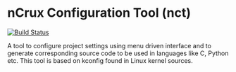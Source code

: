 # nCrux Configuration Tool (nct)

[![Build Status](https://api.travis-ci.org/ncrux/nct.svg?branch=master)](https://api.travis-ci.org/ncrux/nct)

A tool to configure project settings using menu driven interface and to
generate corresponding source code to be used in languages like C, Python etc.
This tool is based on kconfig found in Linux kernel sources.


